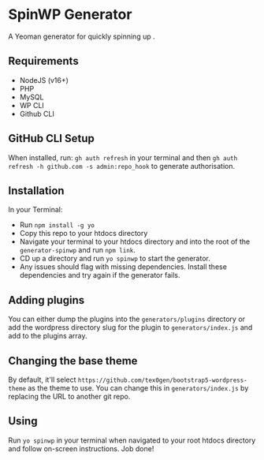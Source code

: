 # SpinWP Generator
A Yeoman generator for quickly spinning up .

## Requirements
- NodeJS (v16+)
- PHP
- MySQL
- WP CLI
- Github CLI

## GitHub CLI Setup
When installed, run: `gh auth refresh` in your terminal and then `gh auth refresh -h github.com -s admin:repo_hook` to generate authorisation.

## Installation
In your Terminal:
- Run `npm install -g yo`
- Copy this repo to your htdocs directory
- Navigate your terminal to your htdocs directory and into the root of the `generator-spinwp` and run `npm link`.
- CD up a directory and run `yo spinwp` to start the generator.
- Any issues should flag with missing dependencies. Install these dependencies and try again if the generator fails.

## Adding plugins
You can either dump the plugins into the `generators/plugins` directory or add the wordpress directory slug for the plugin to `generators/index.js` and add to the plugins array.

## Changing the base theme
By default, it'll select `https://github.com/tex0gen/bootstrap5-wordpress-theme` as the theme to use. You can change this in `generators/index.js` by replacing the URL to another git repo.

## Using
Run `yo spinwp` in your terminal when navigated to your root htdocs directory and follow on-screen instructions. Job done!
